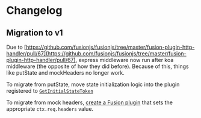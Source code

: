# Changelog

## Migration to v1

Due to [https://github.com/fusionjs/fusionjs/tree/master/fusion-plugin-http-handler/pull/67](https://github.com/fusionjs/fusionjs/tree/master/fusion-plugin-http-handler/pull/67), express middleware now run after koa middleware (the opposite of how they did before). Because of this, things like putState and mockHeaders no longer work.

To migrate from putState, move state initialization logic into the plugin registered to [`GetInitialStateToken`](https://github.com/fusionjs/fusionjs/tree/master/fusion-plugin-react-redux#getinitialstatetoken)

To migrate from mock headers, [create a Fusion plugin](https://fusionjs.com/docs/guides/creating-a-plugin/#middlewares) that sets the appropriate `ctx.req.headers` value.